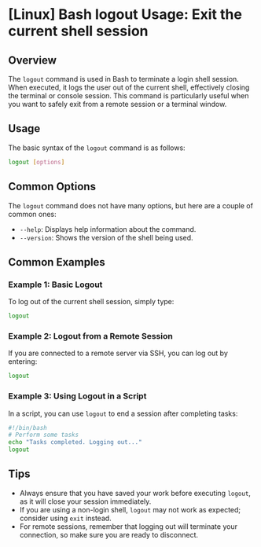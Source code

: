 # [Linux] Bash logout Usage: Exit the current shell session

## Overview
The `logout` command is used in Bash to terminate a login shell session. When executed, it logs the user out of the current shell, effectively closing the terminal or console session. This command is particularly useful when you want to safely exit from a remote session or a terminal window.

## Usage
The basic syntax of the `logout` command is as follows:

```bash
logout [options]
```

## Common Options
The `logout` command does not have many options, but here are a couple of common ones:

- `--help`: Displays help information about the command.
- `--version`: Shows the version of the shell being used.

## Common Examples

### Example 1: Basic Logout
To log out of the current shell session, simply type:

```bash
logout
```

### Example 2: Logout from a Remote Session
If you are connected to a remote server via SSH, you can log out by entering:

```bash
logout
```

### Example 3: Using Logout in a Script
In a script, you can use `logout` to end a session after completing tasks:

```bash
#!/bin/bash
# Perform some tasks
echo "Tasks completed. Logging out..."
logout
```

## Tips
- Always ensure that you have saved your work before executing `logout`, as it will close your session immediately.
- If you are using a non-login shell, `logout` may not work as expected; consider using `exit` instead.
- For remote sessions, remember that logging out will terminate your connection, so make sure you are ready to disconnect.